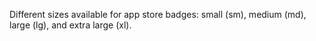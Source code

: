 Different sizes available for app store badges: small (sm), medium (md), large (lg), and extra large (xl).